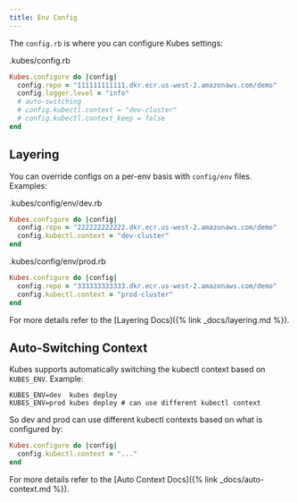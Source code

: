 ```yaml
---
title: Env Config
---
```


The `config.rb` is where you can configure Kubes settings:

.kubes/config.rb

```ruby
Kubes.configure do |config|
  config.repo = "111111111111.dkr.ecr.us-west-2.amazonaws.com/demo"
  config.logger.level = "info"
  # auto-switching
  # config.kubectl.context = "dev-cluster"
  # config.kubectl.context_keep = false
end
```

## Layering

You can override configs on a per-env basis with `config/env` files. Examples:

.kubes/config/env/dev.rb

```ruby
Kubes.configure do |config|
  config.repo = "222222222222.dkr.ecr.us-west-2.amazonaws.com/demo"
  config.kubectl.context = "dev-cluster"
end
```

.kubes/config/env/prod.rb

```ruby
Kubes.configure do |config|
  config.repo = "333333333333.dkr.ecr.us-west-2.amazonaws.com/demo"
  config.kubectl.context = "prod-cluster"
end
```

For more details refer to the [Layering Docs]({% link _docs/layering.md %}).

## Auto-Switching Context

Kubes supports automatically switching the kubectl context based on `KUBES_ENV`.  Example:

    KUBES_ENV=dev  kubes deploy
    KUBES_ENV=prod kubes deploy # can use different kubectl context

So dev and prod can use different kubectl contexts based on what is configured by:

```ruby
Kubes.configure do |config|
  config.kubectl.context = "..."
end
```

For more details refer to the [Auto Context Docs]({% link _docs/auto-context.md %}).
